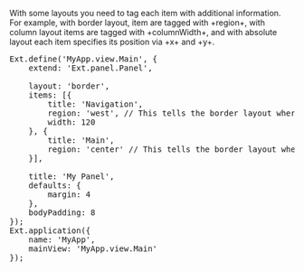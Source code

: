 With some layouts you need to tag each item with additional information.
For example, with border layout, item are tagged with +region+,
with column layout items are tagged with +columnWidth+, and with
absolute layout each item specifies its position via +x+ and +y+.

<pre class="runnable 360">
Ext.define('MyApp.view.Main', {
    extend: 'Ext.panel.Panel',

    layout: 'border',
    items: [{
        title: 'Navigation',
        region: 'west', // This tells the border layout where to put the component
        width: 120
    }, {
        title: 'Main',
        region: 'center' // This tells the border layout where to put the component
    }],

    title: 'My Panel',
    defaults: {
        margin: 4
    },
    bodyPadding: 8
});
Ext.application({
    name: 'MyApp',
    mainView: 'MyApp.view.Main'
});
</pre>